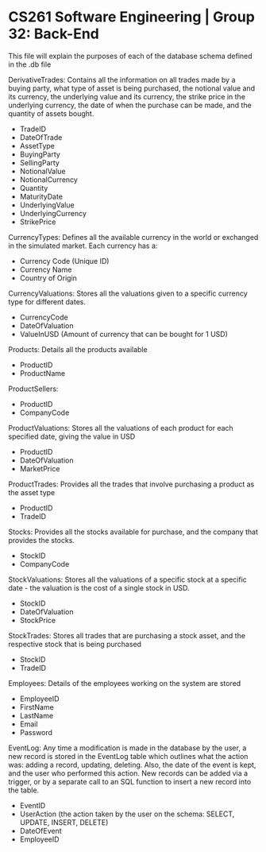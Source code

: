 # CS261 Software Engineering | Group 32: Back-End

This file will explain the purposes of each of the database schema defined in the .db file

DerivativeTrades:
Contains all the information on all trades made by a buying party, what type of asset is being purchased, the notional value and its currency, the underlying value and its currency, the strike price in the underlying currency, the date of when the purchase can be made, and the quantity of assets bought.
* TradeID
* DateOfTrade
* AssetType
* BuyingParty
* SellingParty
* NotionalValue
* NotionalCurrency
* Quantity
* MaturityDate
* UnderlyingValue
* UnderlyingCurrency
* StrikePrice

CurrencyTypes:
Defines all the available currency in the world or exchanged in the simulated market. Each currency has a:
* Currency Code (Unique ID)
* Currency Name
* Country of Origin

CurrencyValuations:
Stores all the valuations given to a specific currency type for different dates.
* CurrencyCode
* DateOfValuation
* ValueInUSD (Amount of currency that can be bought for 1 USD)

Products:
Details all the products available
* ProductID
* ProductName

ProductSellers:
* ProductID
* CompanyCode

ProductValuations:
Stores all the valuations of each product for each specified date, giving the value in USD
* ProductID
* DateOfValuation
* MarketPrice

ProductTrades:
Provides all the trades that involve purchasing a product as the asset type
* ProductID
* TradeID

Stocks:
Provides all the stocks available for purchase, and the company that provides the stocks.
* StockID
* CompanyCode

StockValuations:
Stores all the valuations of a specific stock at a specific date - the valuation is the cost of a single stock in USD.
* StockID
* DateOfValuation
* StockPrice

StockTrades:
Stores all trades that are purchasing a stock asset, and the respective stock that is being purchased
* StockID
* TradeID

Employees:
Details of the employees working on the system are stored
* EmployeeID
* FirstName
* LastName
* Email
* Password

EventLog:
Any time a modification is made in the database by the user, a new record is stored in the EventLog table which outlines what the action was: adding a record, updating, deleting. Also, the date of the event is kept, and the user who performed this action. New records can be added via a trigger, or by a separate call to an SQL function to insert a new record into the table.
* EventID
* UserAction (the action taken by the user on the schema: SELECT, UPDATE, INSERT, DELETE)
* DateOfEvent
* EmployeeID
